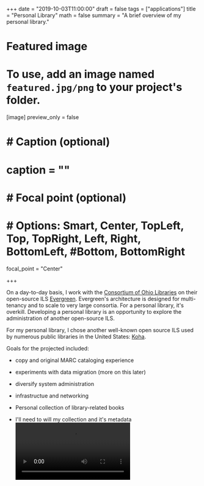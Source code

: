 +++
date = "2019-10-03T11:00:00"
draft = false
tags = ["applications"]
title = "Personal Library"
math = false
summary = "A brief overview of my personal library."

# Featured image
# To use, add an image named `featured.jpg/png` to your project's folder.
[image]
   preview_only = false
#  # Caption (optional)
#  caption = ""
#
#  # Focal point (optional)
#  # Options: Smart, Center, TopLeft, Top, TopRight, Left, Right, BottomLeft, #Bottom, BottomRight
   focal_point = "Center"

+++

On a day-to-day basis, I work with the [Consortium of Ohio Libraries](http://info.cool-cat.org/) on their open-source ILS [Evergreen](https://evergreen-ils.org/).
Evergreen's architecture is designed for multi-tenancy and to scale to very large consortia. For a personal library, it's overkill.
Developing a personal library is an opportunity to explore the administration of another open-source ILS.

For my personal library, I chose another well-known open source ILS used by numerous public libraries in the United States: [Koha](https://koha-community.org/).

Goals for the projected included:
* copy and original MARC cataloging experience
* experiments with data migration (more on this later)
* diversify system administration 
* infrastructue and networking

* Personal collection of library-related books

* I'll need to will my collection and it's metadata
<video controls src="/website/post/my_library/koha_server.mp4"></video>
